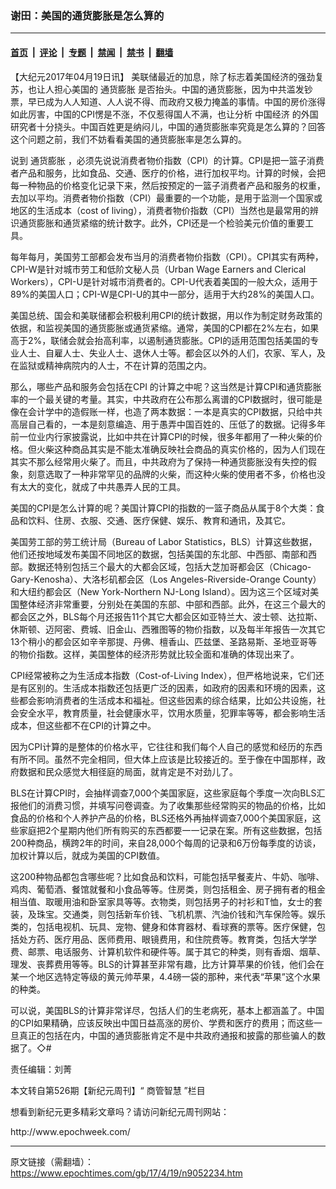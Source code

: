 ### 谢田：美国的通货膨胀是怎么算的

---

#### [首页](../../../..?n9052234) &nbsp;|&nbsp; [评论](../../../../../epoch-comment?n9052234) &nbsp;|&nbsp; [专题](../../../../../epoch-special?n9052234) &nbsp;|&nbsp; [禁闻](../../../../../epoch-news?n9052234) &nbsp;|&nbsp; [禁书](../../../../../books?n9052234) &nbsp;|&nbsp; [翻墙](https://github.com/gfw-breaker/nogfw/blob/master/README.md?n9052234)


<div class="post_content" id="artbody" itemprop="articleBody">
 <!-- article content begin -->
 <p>
  【大纪元2017年04月19日讯】
  <span class="dd18">
   美联储最近的加息，除了标志着美国经济的强劲复苏，也让人担心美国的
   <ok href="https://www.epochtimes.com/gb/tag/%E9%80%9A%E8%B4%A7%E8%86%A8%E8%83%80.html">
    通货膨胀
   </ok>
   是否抬头。中国的通货膨胀，因为中共滥发钞票，早已成为人人知道、人人说不得、而政府又极力掩盖的事情。中国的房价涨得如此厉害，中国的CPI愣是不涨，不仅惹得国人不满，也让分析
   <ok href="https://www.epochtimes.com/gb/tag/%E4%B8%AD%E5%9B%BD%E7%BB%8F%E6%B5%8E.html">
    中国经济
   </ok>
   的外国研究者十分挠头。中国百姓更是纳闷儿，中国的通货膨胀率究竟是怎么算的？回答这个问题之前，我们不妨看看美国的通货膨胀率是怎么算的。
  </span>
 </p>
 <p>
  说到
  <ok href="https://www.epochtimes.com/gb/tag/%E9%80%9A%E8%B4%A7%E8%86%A8%E8%83%80.html">
   通货膨胀
  </ok>
  ，必须先说说消费者物价指数（CPI）的计算。CPI是把一篮子消费者产品和服务，比如食品、交通、医疗的价格，进行加权平均。计算的时候，会把每一种物品的价格变化记录下来，然后按预定的一篮子消费者产品和服务的权重，去加以平均。消费者物价指数（CPI）最重要的一个功能，是用于监测一个国家或地区的生活成本（cost of living），消费者物价指数（CPI）当然也是最常用的辨识通货膨胀和通货紧缩的统计数字。此外，CPI还是一个检验美元价值的重要工具。
 </p>
 <p>
  每年每月，美国劳工部都会发布当月的消费者物价指数（CPI）。CPI其实有两种，CPI-W是针对城市劳工和低阶文秘人员（Urban Wage Earners and Clerical Workers），CPI-U是针对城市消费者的。CPI-U代表着美国的一般大众，适用于89%的美国人口；CPI-W是CPI-U的其中一部分，适用于大约28%的美国人口。
 </p>
 <p>
  美国总统、国会和美联储都会积极利用CPI的统计数据，用以作为制定财务政策的依据，和监视美国的通货膨胀或通货紧缩。通常，美国的CPI都在2%左右，如果高于2%，联储会就会抬高利率，以遏制通货膨胀。CPI的适用范围包括美国的专业人士、自雇人士、失业人士、退休人士等。都会区以外的人们，农家、军人，及在监狱或精神病院内的人士，不在计算的范围之内。
 </p>
 <p>
  那么，哪些产品和服务会包括在CPI 的计算之中呢？这当然是计算CPI和通货膨胀率的一个最关键的考量。其实，中共政府在公布那么离谱的CPI数据时，很可能是像在会计学中的造假账一样，也造了两本数据：一本是真实的CPI数据，只给中共高层自己看的，一本是刻意编造、用于愚弄中国百姓的、压低了的数据。记得多年前一位业内行家披露说，比如中共在计算CPI的时候，很多年都用了一种火柴的价格。但火柴这种商品其实是不能太准确反映社会商品的真实价格的，因为人们现在其实不那么经常用火柴了。而且，中共政府为了保持一种通货膨胀没有失控的假象，刻意选取了一种非常罕见的品牌的火柴，而这种火柴的使用者不多，价格也没有太大的变化，就成了中共愚弄人民的工具。
 </p>
 <p>
  美国的CPI是怎么计算的呢？美国计算CPI的指数的一篮子商品从属于8个大类：食品和饮料、住房、衣服、交通、医疗保健、娱乐、教育和通讯，及其它。
 </p>
 <p>
  美国劳工部的劳工统计局（Bureau of Labor Statistics，BLS）计算这些数据，他们还按地域发布美国不同地区的数据，包括美国的东北部、中西部、南部和西部。数据还特别包括三个最大的大都会区域，包括大芝加哥都会区（Chicago-Gary-Kenosha）、大洛杉矶都会区（Los Angeles-Riverside-Orange County）和大纽约都会区（New York-Northern NJ-Long Island）。因为这三个区域对美国整体经济非常重要，分别处在美国的东部、中部和西部。此外，在这三个最大的都会区之外，BLS每个月还报告11个其它大都会区如亚特兰大、波士顿、达拉斯、休斯顿、迈阿密、费城、旧金山、西雅图等的物价指数，以及每半年报告一次其它13个稍小的都会区如辛辛那提、丹佛、檀香山、匹兹堡、圣路易斯、圣地亚哥等的物价指数。这样，美国整体的经济形势就比较全面和准确的体现出来了。
 </p>
 <p>
  CPI经常被称之为生活成本指数（Cost-of-Living Index），但严格地说来，它们还是有区别的。生活成本指数还包括更广泛的因素，如政府的因素和环境的因素，这些都会影响消费者的生活成本和福祉。但这些因素的综合结果，比如公共设施，社会安全水平，教育质量，社会健康水平，饮用水质量，犯罪率等等，都会影响生活成本，但这些都不在CPI的计算之中。
 </p>
 <p>
  因为CPI计算的是整体的价格水平，它往往和我们每个人自己的感觉和经历的东西有所不同。虽然不完全相同，但大体上应该是比较接近的。至于像在中国那样，政府数据和民众感觉大相径庭的局面，就肯定是不对劲儿了。
 </p>
 <p>
  BLS在计算CPI时，会抽样调查7,000个美国家庭，这些家庭每个季度一次向BLS汇报他们的消费习惯，并填写问卷调查。为了收集那些经常购买的物品的价格，比如食品的价格和个人养护产品的价格，BLS还格外再抽样调查7,000个美国家庭，这些家庭把2个星期内他们所有购买的东西都要一一记录在案。所有这些数据，包括200种商品，横跨2年的时间，来自28,000个每周的记录和6万份每季度的访谈，加权计算以后，就成为美国的CPI数值。
 </p>
 <p>
  这200种物品都包含哪些呢？比如食品和饮料，可能包括早餐麦片、牛奶、咖啡、鸡肉、葡萄酒、餐馆就餐和小食品等等。住房类，则包括租金、房子拥有者的租金相当值、取暖用油和卧室家具等等。衣物类，则包括男子的衬衫和T恤，女士的套装，及珠宝。交通类，则包括新车价钱、飞机机票、汽油价钱和汽车保险等。娱乐类的，包括电视机、玩具、宠物、健身和体育器材、看球赛的票等。医疗保健，包括处方药、医疗用品、医师费用、眼镜费用，和住院费等。教育类，包括大学学费、邮票、电话服务、计算机软件和硬件等。属于其它的种类，则有香烟、烟草、理发、丧葬费用等等。BLS的计算甚至非常有趣，比方计算苹果的价钱，他们会在某一个地区选特定等级的黄元帅苹果，4.4磅一袋的那种，来代表“苹果”这个水果的种类。
 </p>
 <p>
  可以说，美国BLS的计算非常详尽，包括人们的生老病死，基本上都涵盖了。中国的CPI如果精确，应该反映出中国日益高涨的房价、学费和医疗的费用；而这些一旦真正的包括在内，中国的通货膨胀肯定不是中共政府通报和披露的那些骗人的数据了。◇#
 </p>
 <p>
  责任编辑：刘菁
 </p>
 <p>
  本文转自第526期【新纪元周刊】“
  <ok href="http://mag.epochtimes.com/gb/type24.htm">
   商管智慧
  </ok>
  ”栏目
 </p>
 <p>
  想看到新纪元更多精彩文章吗？请访问新纪元周刊网站：
 </p>
 <p>
  <ok href="http://www.epochweek.com/" target="_blank">
   http://www.epochweek.com/
  </ok>
 </p>
 <!-- article content end -->
 <div id="below_article_ad">
 </div>
</div>


---

原文链接（需翻墙）：https://www.epochtimes.com/gb/17/4/19/n9052234.htm